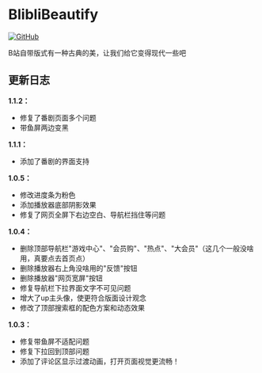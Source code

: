 # BlibliBeautify
[![GitHub](https://img.shields.io/badge/github-gray?logo=github)](https://github.com/gogofishman/BlibliBeautify)



B站自带版式有一种古典的美，让我们给它变得现代一些吧





## 更新日志

**1.1.2：**

- 修复了番剧页面多个问题
- 带鱼屏两边变黑



**1.1.1：**

- 添加了番剧的界面支持



**1.0.5：**

- 修改进度条为粉色
- 添加播放器底部阴影效果
- 修复了网页全屏下右边空白、导航栏挡住等问题



**1.0.4：**

- 删除顶部导航栏"游戏中心"、"会员购"、"热点"、"大会员"（这几个一般没啥用，真要点去首页点）
- 删除播放器右上角没啥用的"反馈"按钮
- 删除播放器"网页宽屏"按钮
- 修复导航栏下拉界面文字不可见问题
- 增大了up主头像，使更符合版面设计观念
- 修改了顶部搜索框的配色方案和动态效果



**1.0.3：**

- 修复带鱼屏不适配问题
- 修复下拉回到顶部问题
- 添加了评论区显示过渡动画，打开页面视觉更流畅！

